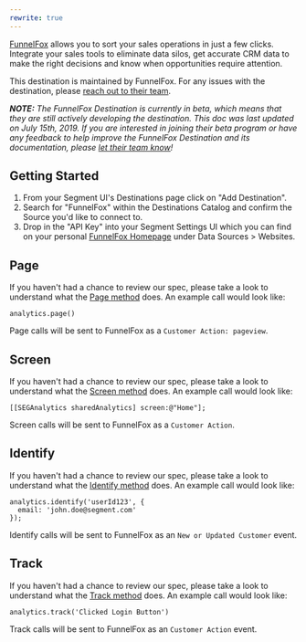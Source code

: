 ```yaml
---
rewrite: true
---
```

[FunnelFox](https://www.funnelfox.com/integrations/segment?utm_source=segmentio&utm_medium=docs&utm_campaign=partners) allows you to sort your sales operations in just a few clicks. Integrate your sales tools to eliminate data silos, get accurate CRM data to make the right decisions and know when opportunities require attention.

This destination is maintained by FunnelFox. For any issues with the destination, please [reach out to their team](mailto:support@funnelfox.com).

_**NOTE:** The FunnelFox Destination is currently in beta, which means that they are still actively developing the destination. This doc was last updated on July 15th, 2019. If you are interested in joining their beta program or have any feedback to help improve the FunnelFox Destination and its documentation, please [let  their team know](mailto:support@funnelfox.com)!_


## Getting Started

<!-- {{>connection-modes}} --> 

1. From your Segment UI's Destinations page click on "Add Destination".
2. Search for "FunnelFox" within the Destinations Catalog and confirm the Source you'd like to connect to.
3. Drop in the "API Key" into your Segment Settings UI which you can find on your personal [FunnelFox Homepage](https://app.funnelfox.com/#/home) under Data Sources > Websites.


## Page

If you haven't had a chance to review our spec, please take a look to understand what the [Page method](https://segment.com/docs/spec/page/) does. An example call would look like:

```
analytics.page()
```

Page calls will be sent to FunnelFox as a `Customer Action: pageview`. 


## Screen

If you haven't had a chance to review our spec, please take a look to understand what the [Screen method](https://segment.com/docs/spec/screen/) does. An example call would look like:

```
[[SEGAnalytics sharedAnalytics] screen:@"Home"];
```

Screen calls will be sent to FunnelFox as a `Customer Action`. 


## Identify

If you haven't had a chance to review our spec, please take a look to understand what the [Identify method](https://segment.com/docs/spec/identify/) does. An example call would look like:

```
analytics.identify('userId123', {
  email: 'john.doe@segment.com'
});
```

Identify calls will be sent to FunnelFox as an `New or Updated Customer` event.


## Track

If you haven't had a chance to review our spec, please take a look to understand what the [Track method](https://segment.com/docs/spec/track/) does. An example call would look like:

```
analytics.track('Clicked Login Button')
```

Track calls will be sent to FunnelFox as an `Customer Action` event.